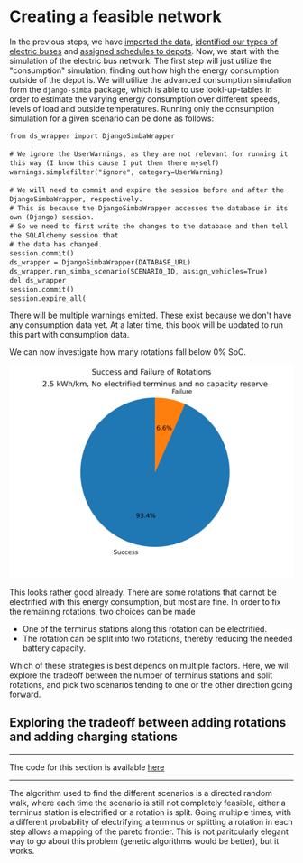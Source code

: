 # Creating a feasible network

In the previous steps, we have [imported the data](20_import.md), [identified our types of electric buses](31_fixing_data.md) and [assigned schedules to depots](32_eflips_opt.md). Now, we start with the simulation of the electric bus network. The first step will just utilize the "consumption" simulation, finding out how high the energy consumption outside of the depot is. We will utilize the advanced consumption simulation form the `django-simba` package, which is able to use lookl-up-tables in order to estimate the varying energy consumption over different speeds, levels of load and outside temperatures. Running only the consumption simulation for a given scenario can be done as follows:

```
from ds_wrapper import DjangoSimbaWrapper

# We ignore the UserWarnings, as they are not relevant for running it this way (I know this cause I put them there myself)
warnings.simplefilter("ignore", category=UserWarning)

# We will need to commit and expire the session before and after the DjangoSimbaWrapper, respectively.
# This is because the DjangoSimbaWrapper accesses the database in its own (Django) session.
# So we need to first write the changes to the database and then tell the SQLAlchemy session that
# the data has changed.
session.commit()
ds_wrapper = DjangoSimbaWrapper(DATABASE_URL)
ds_wrapper.run_simba_scenario(SCENARIO_ID, assign_vehicles=True)
del ds_wrapper
session.commit()
session.expire_all(
```

There will be multiple warnings emitted. These exist because we don't have any consumption data yet. At a later time, this book will be updated to run this part with consumption data.

We can now investigate how many rotations fall below 0% SoC.

![Rotations below 0% SoC](media/rotation_success_failure_2_5_no_reserve_no_electrified_terminus.svg)

This looks rather good already. There are some rotations that cannot be electrified with this energy consumption, but most are fine. In order to fix the remaining rotations, two choices can be made

- One of the terminus stations along this rotation can be electrified.
- The rotation can be split into two rotations, thereby reducing the needed battery capacity.

Which of these strategies is best depends on multiple factors. Here, we will explore the tradeoff between the number of terminus stations and split rotations, and pick two scenarios tending to one or the other direction going forward.

## Exploring the tradeoff between adding rotations and adding charging stations

---

The code for this section is  available [here](https://github.com/mpm-tu-berlin/eflips-book/blob/main/61_rotation_optimization.py)

---

The algorithm used to find the different scenarios is a directed random walk, where each time the scenario is still not completely feasible, either a terminus station is electrified or a rotation is split. Going multiple times, with a different probability of electrifying a terminus or splitting a rotation in each step allows a mapping of the pareto frontier. This is not paritcularly elegant way to go about this problem (genetic algorithms would be better), but it works.

